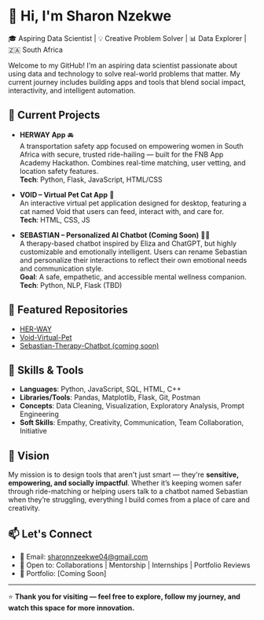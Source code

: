# 👋 Hi, I'm Sharon Nzekwe

🎓 Aspiring Data Scientist | 💡 Creative Problem Solver | 📊 Data Explorer | 🇿🇦 South Africa

Welcome to my GitHub! I'm an aspiring data scientist passionate about using data and technology to solve real-world problems that matter. My current journey includes building apps and tools that blend social impact, interactivity, and intelligent automation.

## 🚀 Current Projects

- **HERWAY App** 🚘  
  A transportation safety app focused on empowering women in South Africa with secure, trusted ride-hailing — built for the FNB App Academy Hackathon. Combines real-time matching, user vetting, and location safety features.  
  **Tech**: Python, Flask, JavaScript, HTML/CSS

- **VOID – Virtual Pet Cat App** 🐾  
  An interactive virtual pet application designed for desktop, featuring a cat named Void that users can feed, interact with, and care for.  
  **Tech**: HTML, CSS, JS

- **SEBASTIAN – Personalized AI Chatbot (Coming Soon)** 🧠💬  
  A therapy-based chatbot inspired by Eliza and ChatGPT, but highly customizable and emotionally intelligent. Users can rename Sebastian and personalize their interactions to reflect their own emotional needs and communication style.  
  **Goal**: A safe, empathetic, and accessible mental wellness companion.  
  **Tech**: Python, NLP, Flask (TBD)

## 📂 Featured Repositories

- [HER-WAY](https://github.com/SharonN-Tech/HER-WAY)  
- [Void-Virtual-Pet](https://github.com/SharonN-Tech/Void-Virtual-Pet)  
- [Sebastian-Therapy-Chatbot (coming soon)](https://github.com/SharonN-Tech/Sebastian-Therapy-Chatbot)

## 🧰 Skills & Tools

- **Languages**: Python, JavaScript, SQL, HTML, C++
- **Libraries/Tools**: Pandas, Matplotlib, Flask, Git, Postman  
- **Concepts**: Data Cleaning, Visualization, Exploratory Analysis, Prompt Engineering  
- **Soft Skills**: Empathy, Creativity, Communication, Team Collaboration, Initiative

## 🌟 Vision

My mission is to design tools that aren't just smart — they're **sensitive, empowering, and socially impactful**. Whether it’s keeping women safer through ride-matching or helping users talk to a chatbot named Sebastian when they’re struggling, everything I build comes from a place of care and creativity.

## 📫 Let's Connect

- 📧 Email: sharonnzeekwe04@gmail.com
- 💬 Open to: Collaborations | Mentorship | Internships | Portfolio Reviews  
- 🧠 Portfolio: [Coming Soon]

---

⭐️ **Thank you for visiting — feel free to explore, follow my journey, and watch this space for more innovation.**
